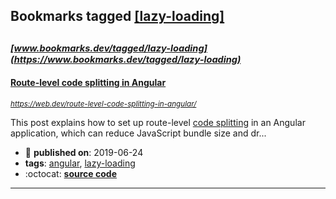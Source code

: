 ## Bookmarks tagged [[lazy-loading]](https://www.bookmarks.dev?q=[lazy-loading])

_<sup><sup>[www.bookmarks.dev/tagged/lazy-loading](https://www.bookmarks.dev/tagged/lazy-loading)</sup></sup>_
---
#### [Route-level code splitting in Angular](https://web.dev/route-level-code-splitting-in-angular/)
_<sup>https://web.dev/route-level-code-splitting-in-angular/</sup>_

This post explains how to set up route-level [code splitting](https://web.dev/reduce-javascript-payloads-with-code-splitting/) in an Angular application, which can reduce JavaScript bundle size and dr...
* :calendar: **published on**: 2019-06-24
* **tags**: [angular](../tagged/angular.md), [lazy-loading](../tagged/lazy-loading.md)
* :octocat: **[source code](https://github.com/mgechev/code-splitting-web-dev)**
---

